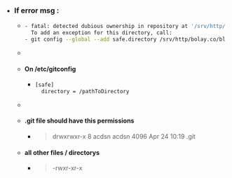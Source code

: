 - ### If error msg :
	- ```bash
	  - fatal: detected dubious ownership in repository at '/srv/http/bolay.co/bloxool-simple'
	    To add an exception for this directory, call:  
	  - git config --global --add safe.directory /srv/http/bolay.co/bloxool-simple
	  ```
	-
	- #### On /etc/gitconfig
		- ```bash
		  [safe]
		  	directory = /pathToDirectory
		  ```
	-
	- #### .git file should have this permissions
		- > drwxrwxr-x  8 acdsn acdsn 4096 Apr 24 10:19 .git
	- #### all other files / directorys
		- > -rwxr-xr-x